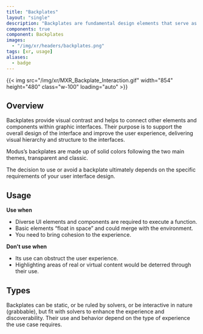 ```yaml
---
title: "Backplates"
layout: "single"
description: "Backplates are fundamental design elements that serve as a backdrop for other UI elements."
components: true
component: Backplates
images:
  - "/img/xr/headers/backplates.png"
tags: [xr, usage]
aliases:
  - badge
---
```


{{< img src="/img/xr/MXR_Backplate_Interaction.gif" width="854" height="480" class="w-100" loading="auto" >}}

## Overview

Backplates provide visual contrast and helps to connect other elements and components within graphic interfaces. Their purpose is to support the overall design of the interface and improve the user experience, delivering visual hierarchy and structure to the interfaces.

Modus’s backplates are made up of solid colors following the two main themes, transparent and classic.

The decision to use or avoid a backplate ultimately depends on the specific requirements of your user interface design.

## Usage

**Use when**

- Diverse UI elements and components are required to execute a function.
- Basic elements “float in space” and could merge with the environment.
- You need to bring cohesion to the experience.

**Don't use when**

- Its use can obstruct the user experience.
- Highlighting areas of real or virtual content would be deterred through their use.

## Types

Backplates can be static, or be ruled by solvers, or be interactive in nature (grabbable), but fit with solvers to enhance the experience and discoverability. Their use and behavior depend on the type of experience the use case requires.
